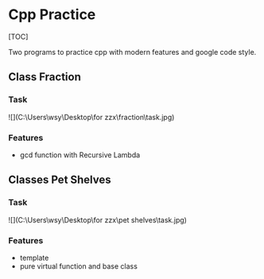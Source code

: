 # Cpp Practice

[TOC]

Two programs to practice cpp with modern features and google code style.

## Class Fraction

### Task

![](C:\Users\wsy\Desktop\for zzx\fraction\task.jpg)

### Features

* gcd function with Recursive Lambda

  

## Classes Pet Shelves

### Task

![](C:\Users\wsy\Desktop\for zzx\pet shelves\task.jpg)

### Features

* template
* pure virtual function and base class